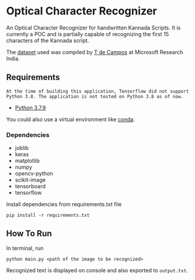 # Optical Character Recognizer

An Optical Character Recognizer for handwritten Kannada Scripts. It is currently a POC and is partially capable of recognizing the first 15 characters of the Kannada script.

The [dataset](http://www.ee.surrey.ac.uk/CVSSP/demos/chars74k/) used was compiled by [T de Campos](http://personal.ee.surrey.ac.uk/Personal/T.Decampos/) at Microsoft Research India.

## Requirements

    At the time of building this application, Tensorflow did not support Python 3.8. The application is not tested on Python 3.8 as of now.

* [Python 3.7.9](https://www.python.org/downloads/release/python-379/ "Download Python 3.7.9")

You could also use a virtual environment like [conda](https://docs.conda.io/ "Conda docs").

### Dependencies

* joblib
* keras
* matplotlib
* numpy
* opencv-python
* scikit-image
* tensorboard
* tensorflow

Install dependencies from requirements.txt file

```
pip install -r requirements.txt
```
## How To Run

In terminal, run

```
python main.py <path of the image to be recognized>
```

Recognized text is displayed on console and also exported to `output.txt`.
